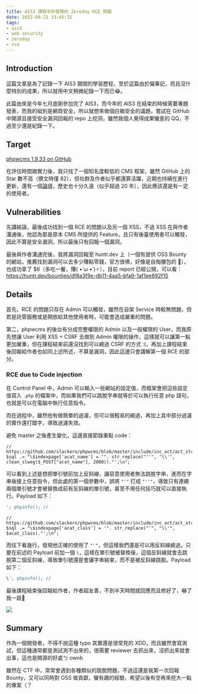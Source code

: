 ```yaml
---
title: AIS3 課程中所發現的 Zeroday RCE 問題
date: 2022-08-21 13:45:32
tags:
- ais3
- web security
- zeroday
- rce
---
```


## Introduction

這篇文章是為了記錄一下 AIS3 期間的學習歷程，至於這篇由於偏筆記，而且沒什麼特別的成果，所以就用中文稍微紀錄一下而已😂。

此篇由來是今年七月底剛參加完了 AIS3，而今年的 AIS3 在結束的時候需要專題發表，而我的組別是網頁安全，所以就想來做個白箱安全的議題，嘗試在 GitHub 中開源且接受安全漏洞回報的 repo 上挖洞，雖然我個人覺得成果蠻差的 QQ，不過至少還是紀錄一下。

<!-- more -->

## Target

[phpwcms 1.9.33 on GitHub](https://github.com/slackero/phpwcms)

在評估時間跟實力後，我只找了一個知名度較低的 CMS 框架，雖然 GitHub 上的 Star 數不高（撰文時僅 82），但社群及作者似乎都還算活躍，近期也持續在進行更新，還有一個[論壇](https://forum.phpwcms.org/)，歷史也十分久遠（似乎超過 20 年），因此應該還是有一定的使用者。

## Vulnerabilities

先講結論，最後成功找到一個 RCE 的問題以及另一個 XSS，不過 XSS 在與作者溝通後，他認為那是原本 CMS 所提供的 Feature，且只有後臺使用者可以觸發，因此不算是安全漏洞，所以最後只有回報一個漏洞。

最後與作者溝通完後，我將漏洞回報至 huntr.dev 上（一個有提供 OSS Bounty 的網站，推薦找到漏洞可以去多少賺點零錢，官方很佛，好像是自掏腰包的 🤣），也成功拿了 $6（多吃一餐，賺( •̀ ω •́ )✧），目前 report 已經公開，可以看：
<https://huntr.dev/bounties/df8a3f9e-db11-4aa5-bfa9-1af1ee892f15>

## Details

首先，RCE 的問題只存在 Admin 可以觸發，雖然在自架 Service 時較無問題，但若是託管服務或是開放給其他使用者時，可能會造成嚴重的問題。

第二，phpwcms 的後台有分成完整權限的 Admin 以及一般權限的 User，而我原先想讓 User 利用 XSS + CSRF 去做到 Admin 權限的操作，這樣就可以讓第一點更加嚴重，但在課程結束前還沒找到可以繞過 CSRF 的方式 :(，再加上課程結束後回報給作者也如同上述所述，不算是漏洞，因此這邊只會講解第一個 RCE 的部分。

### RCE due to Code injection

在 Control Panel 中，Admin 可以輸入一些網站的設定值，而框架會把這些設定值寫入 `.php` 的檔案中，而如果我們可以跳脫字串就等於可以執行任意 php 語句，也就是可以在電腦中執行任意指令。

而在過程中，雖然他有做簡單的過濾，但可以很輕易的繞過，再加上其中部分過濾的實作還打錯字，導致過濾失效。

避免 master 之後產生變化，這邊直接節錄重點 code：

```php=85
// https://github.com/slackero/phpwcms/blob/master/include/inc_act/act_structure.php#L85
$sql .= "\$indexpage['acat_name'] = '". str_replace("''", "\\'", clean_slweg($_POST["acat_name"], 2000))."';\n";
```

可以看到上述是想把單引號前加上反斜線，讓惡意使用者無法跳脫字串，進而在字串後接上任意指令，但此處的第一個參數中，誤將 `"'"` 打成 `"''"`，導致只有連續兩個單引號才會被替換成前有反斜線的單引號，甚至不用任何技巧就可以直接執行。Payload 如下：

```php
'; phpinfo(); //
```

```php=109
// https://github.com/slackero/phpwcms/blob/master/include/inc_act/act_structure.php#L109
$sql .= "\$indexpage['acat_class'] = '". str_replace("'", "\\'", $acat_class)."';\n";
```

而往下看幾行，發現他正確的使用了 `"'"`，但這樣我們還是可以用反斜線繞過，只要在前述的 Payload 前加一個 `\`，這樣在單引號被替換後，這個反斜線就會去跳脫第二個反斜線，導致單引號還是會讓字串結束，而不是被反斜線跳脫。Payload 如下：

```php
\'; phpinfo(); //
```

最後課程結束後回報給作者，作者超友善，不到半天時間就回應而且修好了，嚇了我一跳🤣

![](https://i.imgur.com/En1DfAs.png)

## Summary

作為一個開發者，不得不說這種 typo 其實還是很常見的 XDD，而且雖然會寫測試，但這種通常都是測試測不出來的，很需要 reviewer 去抓出來，沒抓出來就會出事，這也是開源的好處ㄅ owob

雖然在 CTF 中，常常會遇到各種類似的跳脫問題，不過這還是我第一次回報 Bounty，又可以同時對 OSS 做貢獻，蠻有趣的經驗，希望以後有空再來挖大一點的專案（？
